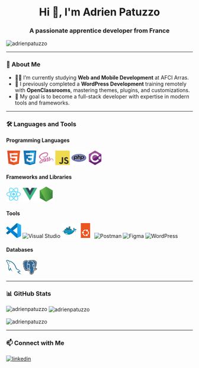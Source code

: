<h1 align="center">Hi 👋, I'm Adrien Patuzzo</h1>
<h3 align="center">A passionate apprentice developer from France</h3>

<p align="left"> 
  <img src="https://komarev.com/ghpvc/?username=adrienpatuzzo&label=Profile%20views&color=0e75b6&style=flat" alt="adrienpatuzzo" /> 
</p>

---

### 💼 About Me
- 🧑‍💻 I’m currently studying **Web and Mobile Development** at AFCI Arras.
- 🌱 I previously completed a **WordPress Development** training remotely with **OpenClassrooms**, mastering themes, plugins, and customizations.
- 🎯 My goal is to become a full-stack developer with expertise in modern tools and frameworks.

---

### 🛠️ Languages and Tools
#### Programming Languages
<p align="left">
  <img src="https://raw.githubusercontent.com/devicons/devicon/master/icons/html5/html5-original.svg" alt="HTML5" width="40" height="40"/>
  <img src="https://raw.githubusercontent.com/devicons/devicon/master/icons/css3/css3-original.svg" alt="CSS3" width="40" height="40"/>
  <img src="https://raw.githubusercontent.com/devicons/devicon/master/icons/sass/sass-original.svg" alt="SCSS" width="40" height="40"/>
  <img src="https://raw.githubusercontent.com/devicons/devicon/master/icons/javascript/javascript-original.svg" alt="JavaScript" width="40" height="40"/>
  <img src="https://raw.githubusercontent.com/devicons/devicon/master/icons/php/php-original.svg" alt="PHP" width="40" height="40"/>
  <img src="https://raw.githubusercontent.com/devicons/devicon/master/icons/csharp/csharp-original.svg" alt="C#" width="40" height="40"/>
</p>

#### Frameworks and Libraries
<p align="left">
  <img src="https://raw.githubusercontent.com/devicons/devicon/master/icons/react/react-original.svg" alt="React" width="40" height="40"/>
  <img src="https://raw.githubusercontent.com/devicons/devicon/master/icons/vuejs/vuejs-original.svg" alt="Vue.js" width="40" height="40"/>
  <img src="https://raw.githubusercontent.com/devicons/devicon/master/icons/nodejs/nodejs-original.svg" alt="Node.js" width="40" height="40"/>
</p>

#### Tools
<p align="left">
  <img src="https://raw.githubusercontent.com/devicons/devicon/master/icons/vscode/vscode-original.svg" alt="VSCode" width="40" height="40"/>
  <img src="https://upload.wikimedia.org/wikipedia/commons/thumb/4/47/Visual_Studio_2019_logo.svg/800px-Visual_Studio_2019_logo.svg.png" alt="Visual Studio" width="40" height="40"/>
  <img src="https://raw.githubusercontent.com/devicons/devicon/master/icons/docker/docker-original.svg" alt="Docker" width="40" height="40"/>
  <img src="https://raw.githubusercontent.com/devicons/devicon/master/icons/ubuntu/ubuntu-plain.svg" alt="Ubuntu" width="40" height="40"/>
  <img src="https://www.vectorlogo.zone/logos/getpostman/getpostman-icon.svg" alt="Postman" width="40" height="40"/>
  <img src="https://www.vectorlogo.zone/logos/figma/figma-icon.svg" alt="Figma" width="40" height="40"/>
  <img src="https://upload.wikimedia.org/wikipedia/commons/d/d3/WordPress_logo_2022.svg" alt="WordPress" width="40" height="40"/>
</p>

#### Databases
<p align="left">
  <img src="https://raw.githubusercontent.com/devicons/devicon/master/icons/mysql/mysql-original.svg" alt="MySQL" width="40" height="40"/>
  <img src="https://raw.githubusercontent.com/devicons/devicon/master/icons/postgresql/postgresql-original.svg" alt="PostgreSQL" width="40" height="40"/>
</p>

---

### 📊 GitHub Stats
<p>
  <img align="left" src="https://github-readme-stats.vercel.app/api/top-langs?username=adrienpatuzzo&show_icons=true&locale=en&layout=compact" alt="adrienpatuzzo" />
</p>
<p>&nbsp;<img align="center" src="https://github-readme-stats.vercel.app/api?username=adrienpatuzzo&show_icons=true&locale=en" alt="adrienpatuzzo" /></p>
<p><img align="center" src="https://github-readme-streak-stats.herokuapp.com/?user=adrienpatuzzo&" alt="adrienpatuzzo" /></p>

---

### 📫 Connect with Me
<p align="left">
  <a href="https://linkedin.com/in/adrien-patuzzo-b7180a194/" target="blank">
    <img align="center" src="https://raw.githubusercontent.com/rahuldkjain/github-profile-readme-generator/master/src/images/icons/Social/linked-in-alt.svg" alt="linkedin" height="30" width="40" />
  </a>
</p>
